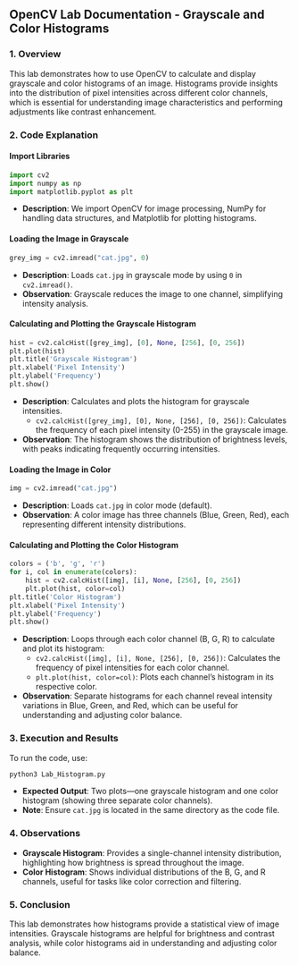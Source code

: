## OpenCV Lab Documentation - Grayscale and Color Histograms

### 1. **Overview**
This lab demonstrates how to use OpenCV to calculate and display grayscale and color histograms of an image. Histograms provide insights into the distribution of pixel intensities across different color channels, which is essential for understanding image characteristics and performing adjustments like contrast enhancement.

### 2. **Code Explanation**

#### Import Libraries
```python
import cv2
import numpy as np
import matplotlib.pyplot as plt
```
- **Description**: We import OpenCV for image processing, NumPy for handling data structures, and Matplotlib for plotting histograms.

#### Loading the Image in Grayscale
```python
grey_img = cv2.imread("cat.jpg", 0)
```
- **Description**: Loads `cat.jpg` in grayscale mode by using `0` in `cv2.imread()`.
- **Observation**: Grayscale reduces the image to one channel, simplifying intensity analysis.

#### Calculating and Plotting the Grayscale Histogram
```python
hist = cv2.calcHist([grey_img], [0], None, [256], [0, 256])
plt.plot(hist)
plt.title('Grayscale Histogram')
plt.xlabel('Pixel Intensity')
plt.ylabel('Frequency')
plt.show()
```
- **Description**: Calculates and plots the histogram for grayscale intensities.
  - `cv2.calcHist([grey_img], [0], None, [256], [0, 256])`: Calculates the frequency of each pixel intensity (0-255) in the grayscale image.
- **Observation**: The histogram shows the distribution of brightness levels, with peaks indicating frequently occurring intensities.

#### Loading the Image in Color
```python
img = cv2.imread("cat.jpg")
```
- **Description**: Loads `cat.jpg` in color mode (default).
- **Observation**: A color image has three channels (Blue, Green, Red), each representing different intensity distributions.

#### Calculating and Plotting the Color Histogram
```python
colors = ('b', 'g', 'r')
for i, col in enumerate(colors):
    hist = cv2.calcHist([img], [i], None, [256], [0, 256])
    plt.plot(hist, color=col)
plt.title('Color Histogram')
plt.xlabel('Pixel Intensity')
plt.ylabel('Frequency')
plt.show()
```
- **Description**: Loops through each color channel (B, G, R) to calculate and plot its histogram:
  - `cv2.calcHist([img], [i], None, [256], [0, 256])`: Calculates the frequency of pixel intensities for each color channel.
  - `plt.plot(hist, color=col)`: Plots each channel’s histogram in its respective color.
- **Observation**: Separate histograms for each channel reveal intensity variations in Blue, Green, and Red, which can be useful for understanding and adjusting color balance.

### 3. **Execution and Results**
To run the code, use:
```bash
python3 Lab_Histogram.py
```
- **Expected Output**: Two plots—one grayscale histogram and one color histogram (showing three separate color channels).
- **Note**: Ensure `cat.jpg` is located in the same directory as the code file.

### 4. **Observations**
- **Grayscale Histogram**: Provides a single-channel intensity distribution, highlighting how brightness is spread throughout the image.
- **Color Histogram**: Shows individual distributions of the B, G, and R channels, useful for tasks like color correction and filtering.

### 5. **Conclusion**
This lab demonstrates how histograms provide a statistical view of image intensities. Grayscale histograms are helpful for brightness and contrast analysis, while color histograms aid in understanding and adjusting color balance.

